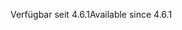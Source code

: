 <span data-ttu-id="b5bf3-101">Verfügbar seit 4.6.1</span><span class="sxs-lookup"><span data-stu-id="b5bf3-101">Available since 4.6.1</span></span>